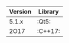 

| Version | Library          |
| ------- | ------------------ |
| 5.1.x   | :Qt5: |
| 2O17   | :C++17:                |
